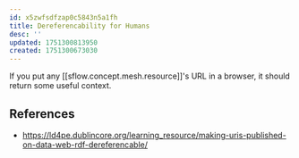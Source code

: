 ```yaml
---
id: x5zwfsdfzap0c5843n5a1fh
title: Dereferencability for Humans
desc: ''
updated: 1751300813950
created: 1751300673030
---
```


If you put any [[sflow.concept.mesh.resource]]'s URL in a browser, it should return some useful context. 

 


## References

- https://ld4pe.dublincore.org/learning_resource/making-uris-published-on-data-web-rdf-dereferencable/